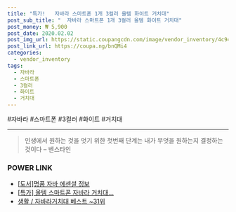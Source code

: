 ```yaml
--- 
title: "특가!   자바라 스마트폰 1개 3컬러 올템 화이트 거치대" 
post_sub_title: "  자바라 스마트폰 1개 3컬러 올템 화이트 거치대" 
post_money: ₩ 5,900 
post_date: 2020.02.02 
post_img_url: https://static.coupangcdn.com/image/vendor_inventory/4c94/fc40f122ed482b4b9c5c2af68649e934f0677a798e8d14cc21d1780b933d.jpg 
post_link_url: https://coupa.ng/bnQMi4 
categories: 
  - vendor_inventory 
tags: 
  - 자바라 
  - 스마트폰 
  - 3컬러 
  - 화이트 
  - 거치대 
--- 
```

  #자바라 #스마트폰 #3컬러 #화이트 #거치대 
<hr> 

> 인생에서 원하는 것을 엇기 위한 첫번째 단계는 내가 무엇을 원하는지 결정하는 것이다 – 벤스타인 


### POWER LINK

* <a href="https://blog.naver.com/santokki14/221775208309" target="_blank">[도서]명품 자바 에센셜 정보</a>
* <a href="https://blog.naver.com/sakai111/221793139892" target="_blank">[특가] 올템 스마트폰 자바라 거치대...</a>
* <a href="https://blog.naver.com/santokki14/221793031589" target="_blank">생활 / 자바라거치대 베스트 ~31위</a>
